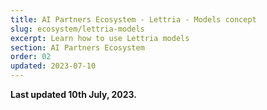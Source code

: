 ```yaml
---
title: AI Partners Ecosystem - Lettria - Models concept
slug: ecosystem/lettria-models
excerpt: Learn how to use Lettria models
section: AI Partners Ecosystem
order: 02
updated: 2023-07-10
---
```


**Last updated 10th July, 2023.**
